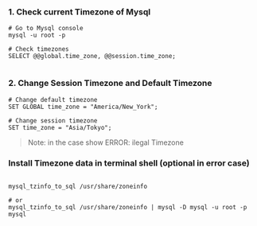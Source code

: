 ### 1. Check current Timezone of Mysql
```
# Go to Mysql console
mysql -u root -p

# Check timezones
SELECT @@global.time_zone, @@session.time_zone;


```

### 2. Change Session Timezone and Default Timezone
```
# Change default timezone
SET GLOBAL time_zone = "America/New_York";

# Change session timezone
SET time_zone = "Asia/Tokyo";
```



> Note: in the case show ERROR: ilegal Timezone 
### Install Timezone data in terminal shell (optional in error case) 
```

mysql_tzinfo_to_sql /usr/share/zoneinfo

# or
mysql_tzinfo_to_sql /usr/share/zoneinfo | mysql -D mysql -u root -p mysql

```


